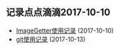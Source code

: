 ## 记录点点滴滴2017-10-10

* [ImageGetter使用记录](https://daihanglin.github.io/Blog/paper/imageGetter.html) (2017-10-10)
* [git使用记录](https://daihanglin.github.io/Blog/paper/git.html) (2017-10-13)




























